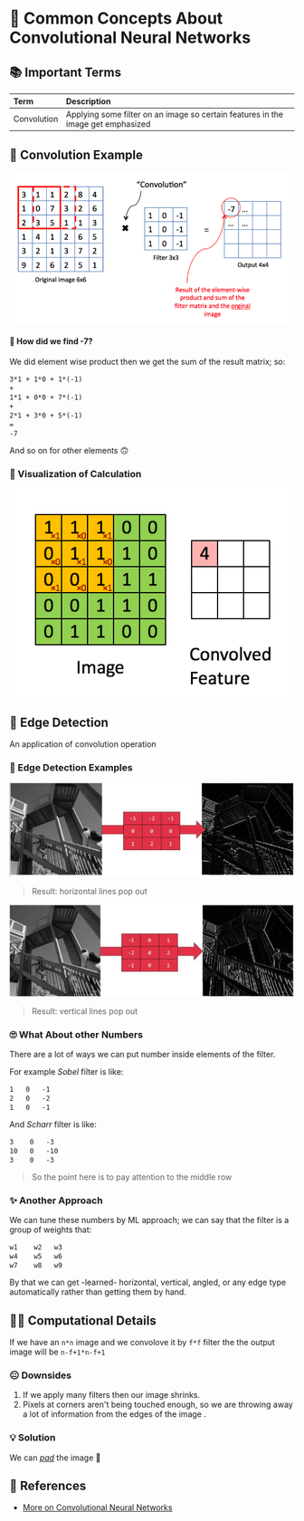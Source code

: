 # 📌 Common Concepts About Convolutional Neural Networks

## 📚 Important Terms

| Term | Description |
| :--- | :--- |
| Convolution | Applying some filter on an image so certain features in the image get emphasized |

## 🎀 Convolution Example

![](../.gitbook/assets/convolutionex.png)

#### 🤔 How did we find -7?

We did element wise product then we get the sum of the result matrix; so:

```text
3*1 + 1*0 + 1*(-1)
+
1*1 + 0*0 + 7*(-1)
+
2*1 + 3*0 + 5*(-1)
=
-7
```

And so on for other elements 🙃

### 👼 Visualization of Calculation

![](../.gitbook/assets/convcal.gif)

## 🔎 Edge Detection

An application of convolution operation

### 🔎 Edge Detection Examples

![](../.gitbook/assets/convolutionexh.JPG)

> Result: horizontal lines pop out

![](../.gitbook/assets/convolutionexv.JPG)

> Result: vertical lines pop out

### 🙄 What About other Numbers

There are a lot of ways we can put number inside elements of the filter.

For example _Sobel_ filter is like:

```text
1   0   -1
2   0   -2
1   0   -1
```

And _Scharr_ filter is like:

```text
3    0   -3
10   0   -10
3    0   -3
```

> So the point here is to pay attention to the middle row

### ✨ Another Approach

We can tune these numbers by ML approach; we can say that the filter is a group of weights that:

```text
w1    w2   w3
w4    w5   w6
w7    w8   w9
```

By that we can get -learned- horizontal, vertical, angled, or any edge type automatically rather than getting them by hand.

## 🤸‍♀️ Computational Details

If we have an `n*n` image and we convolove it by `f*f` filter the the output image will be `n-f+1*n-f+1`

### 😐 Downsides

1. If we apply many filters then our image shrinks.
2. Pixels at corners aren't being touched enough, so we are throwing away a lot of information from the edges of the image .

### 💡 Solution

We can [_pad_](1-commonconcepts-p2.md#padding) the image 💪

## 🧐 References

* [More on Convolutional Neural Networks](https://www.youtube.com/playlist?list=PLkDaE6sCZn6Gl29AoE31iwdVwSG-KnDzF)


